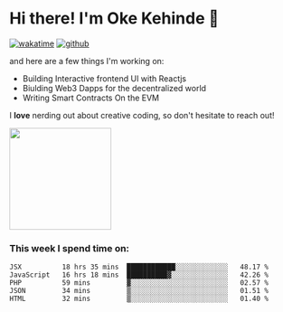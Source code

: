 # Hi there! I'm Oke Kehinde :cowboy_hat_face:

[![wakatime](https://wakatime.com/badge/user/5f3f42a0-7b4f-4c4b-b2da-012c5ac2fa62.svg)](https://wakatime.com/@5f3f42a0-7b4f-4c4b-b2da-012c5ac2fa62)
[![github](https://img.shields.io/github/followers/okeken?logo=github&style=plastic)](https://github.com/okeken?tab=followers)

and here are a few things I'm working on:

- Building Interactive frontend UI with Reactjs
- Biulding Web3 Dapps for the decentralized world
- Writing Smart Contracts On the EVM

I **love** nerding out about creative coding, so don't hesitate to reach out!


<img height="180em" src="https://github-readme-stats.vercel.app/api?username=okeken&show_icons=true&hide_border=true&&count_private=true&include_all_commits=true" />

### This week I spend time on:

<!--START_SECTION:waka-->
```text
JSX          18 hrs 35 mins  ████████████░░░░░░░░░░░░░   48.17 % 
JavaScript   16 hrs 18 mins  ██████████▓░░░░░░░░░░░░░░   42.26 % 
PHP          59 mins         ▓░░░░░░░░░░░░░░░░░░░░░░░░   02.57 % 
JSON         34 mins         ▒░░░░░░░░░░░░░░░░░░░░░░░░   01.51 % 
HTML         32 mins         ▒░░░░░░░░░░░░░░░░░░░░░░░░   01.40 % 
```
<!--END_SECTION:waka-->
